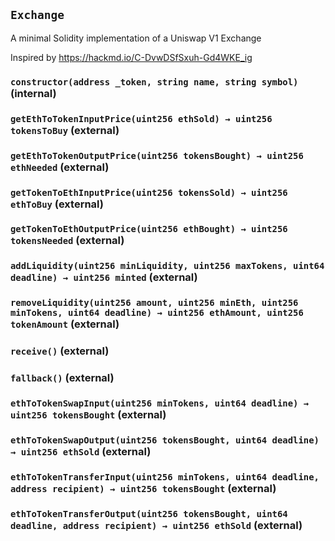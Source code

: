 ## `Exchange`

A minimal Solidity implementation of a Uniswap V1 Exchange


Inspired by https://hackmd.io/C-DvwDSfSxuh-Gd4WKE_ig


### `constructor(address _token, string name, string symbol)` (internal)





### `getEthToTokenInputPrice(uint256 ethSold) → uint256 tokensToBuy` (external)





### `getEthToTokenOutputPrice(uint256 tokensBought) → uint256 ethNeeded` (external)





### `getTokenToEthInputPrice(uint256 tokensSold) → uint256 ethToBuy` (external)





### `getTokenToEthOutputPrice(uint256 ethBought) → uint256 tokensNeeded` (external)





### `addLiquidity(uint256 minLiquidity, uint256 maxTokens, uint64 deadline) → uint256 minted` (external)





### `removeLiquidity(uint256 amount, uint256 minEth, uint256 minTokens, uint64 deadline) → uint256 ethAmount, uint256 tokenAmount` (external)





### `receive()` (external)





### `fallback()` (external)





### `ethToTokenSwapInput(uint256 minTokens, uint64 deadline) → uint256 tokensBought` (external)





### `ethToTokenSwapOutput(uint256 tokensBought, uint64 deadline) → uint256 ethSold` (external)





### `ethToTokenTransferInput(uint256 minTokens, uint64 deadline, address recipient) → uint256 tokensBought` (external)





### `ethToTokenTransferOutput(uint256 tokensBought, uint64 deadline, address recipient) → uint256 ethSold` (external)








